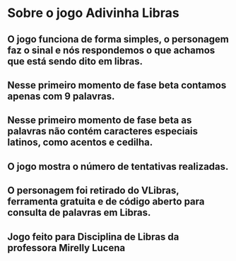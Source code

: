 # Sobre o jogo Adivinha Libras

## O jogo funciona de forma simples, o personagem faz o sinal e nós respondemos o que achamos que está sendo dito em libras. 
## Nesse primeiro momento de fase beta contamos apenas com 9 palavras.</p>
## Nesse primeiro momento de fase beta as palavras não contém caracteres especiais latinos, como acentos e cedilha. 
## O jogo mostra o número de tentativas realizadas.
## O personagem foi retirado do VLibras, ferramenta gratuita e de código aberto para consulta de palavras em Libras.


## Jogo feito para Disciplina de Libras da professora Mirelly Lucena